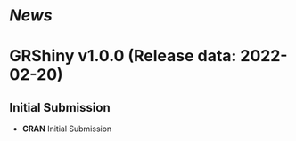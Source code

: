 # *News*

# GRShiny v1.0.0 (Release data: 2022-02-20)

## Initial Submission

* **CRAN** Initial Submission